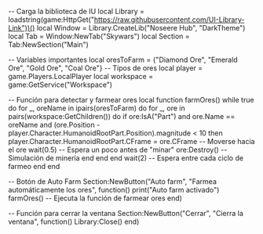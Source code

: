 -- Carga la biblioteca de IU
local Library = loadstring(game:HttpGet("https://raw.githubusercontent.com/UI-Library-Link"))()
local Window = Library.CreateLib("Noseere Hub", "DarkTheme")
local Tab = Window:NewTab("Skywars")
local Section = Tab:NewSection("Main")

-- Variables importantes
local oresToFarm = {"Diamond Ore", "Emerald Ore", "Gold Ore", "Coal Ore"} -- Tipos de ores
local player = game.Players.LocalPlayer
local workspace = game:GetService("Workspace")

-- Función para detectar y farmear ores
local function farmOres()
    while true do
        for _, oreName in ipairs(oresToFarm) do
            for _, ore in pairs(workspace:GetChildren()) do
                if ore:IsA("Part") and ore.Name == oreName and (ore.Position - player.Character.HumanoidRootPart.Position).magnitude < 10 then
                    player.Character.HumanoidRootPart.CFrame = ore.CFrame -- Moverse hacia el ore
                    wait(0.5) -- Espera un poco antes de "minar"
                    ore:Destroy() -- Simulación de minería
                end
            end
        end
        wait(2) -- Espera entre cada ciclo de farmeo
    end
end

-- Botón de Auto Farm
Section:NewButton("Auto farm", "Farmea automáticamente los ores", function()
    print("Auto farm activado")
    farmOres() -- Ejecuta la función de farmear ores
end)

-- Función para cerrar la ventana
Section:NewButton("Cerrar", "Cierra la ventana", function()
    Library:Close()
end)
